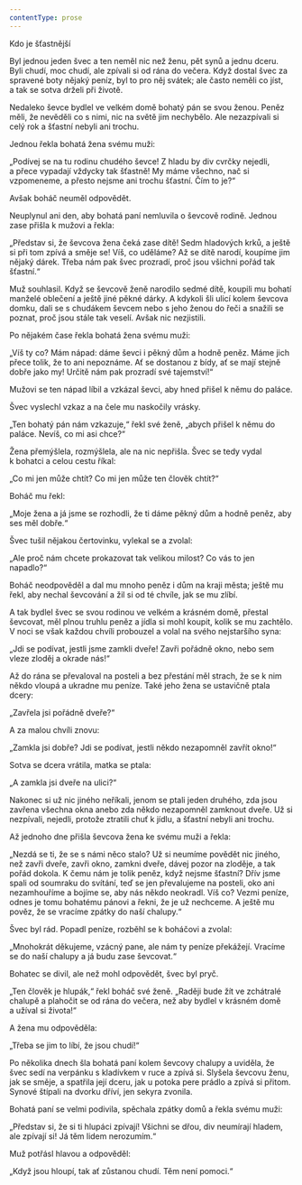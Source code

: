 ```yaml
---
contentType: prose
---
```


Kdo je šťastnější

  

Byl jednou jeden švec a ten neměl nic než ženu, pět synů a jednu dceru. Byli chudí, moc chudí, ale zpívali si od rána do večera. Když dostal švec za spravené boty nějaký peníz, byl to pro něj svátek; ale často neměli co jíst, a tak se sotva drželi při životě.

Nedaleko ševce bydlel ve velkém domě bohatý pán se svou ženou. Peněz měli, že nevěděli co s nimi, nic na světě jim nechybělo. Ale nezazpívali si celý rok a šťastní nebyli ani trochu.

Jednou řekla bohatá žena svému muži:

„Podívej se na tu rodinu chudého ševce! Z hladu by div cvrčky nejedli, a přece vypadají vždycky tak šťastně! My máme všechno, nač si vzpomeneme, a přesto nejsme ani trochu šťastní. Čím to je?“

Avšak boháč neuměl odpovědět.

Neuplynul ani den, aby bohatá paní nemluvila o ševcově rodině. Jednou zase přišla k mužovi a řekla:

„Představ si, že ševcova žena čeká zase dítě! Sedm hladových krků, a ještě si při tom zpívá a směje se! Víš, co uděláme? Až se dítě narodí, koupíme jim nějaký dárek. Třeba nám pak švec prozradí, proč jsou všichni pořád tak šťastní.“

Muž souhlasil. Když se ševcově ženě narodilo sedmé dítě, koupili mu bohatí manželé oblečení a ještě jiné pěkné dárky. A kdykoli šli ulicí kolem ševcova domku, dali se s chudákem ševcem nebo s jeho ženou do řeči a snažili se poznat, proč jsou stále tak veselí. Avšak nic nezjistili.

Po nějakém čase řekla bohatá žena svému muži:

„Víš ty co? Mám nápad: dáme ševci i pěkný dům a hodně peněz. Máme jich přece tolik, že to ani nepoznáme. Ať se dostanou z bídy, ať se mají stejně dobře jako my! Určitě nám pak prozradí své tajemství!“

Mužovi se ten nápad líbil a vzkázal ševci, aby hned přišel k němu do paláce.

Švec vyslechl vzkaz a na čele mu naskočily vrásky.

„Ten bohatý pán nám vzkazuje,“ řekl své ženě, „abych přišel k němu do paláce. Nevíš, co mi asi chce?“

Žena přemýšlela, rozmýšlela, ale na nic nepřišla. Švec se tedy vydal k bohatci a celou cestu říkal:

„Co mi jen může chtít? Co mi jen může ten člověk chtít?“

Boháč mu řekl:

„Moje žena a já jsme se rozhodli, že ti dáme pěkný dům a hodně peněz, aby ses měl dobře.“

Švec tušil nějakou čertovinku, vylekal se a zvolal:

„Ale proč nám chcete prokazovat tak velikou milost? Co vás to jen napadlo?“

Boháč neodpověděl a dal mu mnoho peněz i dům na kraji města; ještě mu řekl, aby nechal ševcování a žil si od té chvíle, jak se mu zlíbí.

A tak bydlel švec se svou rodinou ve velkém a krásném domě, přestal ševcovat, měl plnou truhlu peněz a jídla si mohl koupit, kolik se mu zachtělo. V noci se však každou chvíli probouzel a volal na svého nejstaršího syna:

„Jdi se podívat, jestli jsme zamkli dveře! Zavři pořádně okno, nebo sem vleze zloděj a okrade nás!“

Až do rána se převaloval na posteli a bez přestání měl strach, že se k nim někdo vloupá a ukradne mu peníze. Také jeho žena se ustavičně ptala dcery:

„Zavřela jsi pořádně dveře?“

A za malou chvíli znovu:

„Zamkla jsi dobře? Jdi se podívat, jestli někdo nezapomněl zavřít okno!“

Sotva se dcera vrátila, matka se ptala:

„A zamkla jsi dveře na ulici?“

Nakonec si už nic jiného neříkali, jenom se ptali jeden druhého, zda jsou zavřena všechna okna anebo zda někdo nezapomněl zamknout dveře. Už si nezpívali, nejedli, protože ztratili chuť k jídlu, a šťastní nebyli ani trochu.

Až jednoho dne přišla ševcova žena ke svému muži a řekla:

„Nezdá se ti, že se s námi něco stalo? Už si neumíme povědět nic jiného, než zavři dveře, zavři okno, zamkni dveře, dávej pozor na zloděje, a tak pořád dokola. K čemu nám je tolik peněz, když nejsme šťastní? Dřív jsme spali od soumraku do svítání, teď se jen převalujeme na posteli, oko ani nezamhouříme a bojíme se, aby nás někdo neokradl. Víš co? Vezmi peníze, odnes je tomu bohatému pánovi a řekni, že je už nechceme. A ještě mu pověz, že se vracíme zpátky do naší chalupy.“

Švec byl rád. Popadl peníze, rozběhl se k boháčovi a zvolal:

„Mnohokrát děkujeme, vzácný pane, ale nám ty peníze překážejí. Vracíme se do naší chalupy a já budu zase ševcovat.“

Bohatec se divil, ale než mohl odpovědět, švec byl pryč.

„Ten člověk je hlupák,“ řekl boháč své ženě. „Raději bude žít ve zchátralé chalupě a plahočit se od rána do večera, než aby bydlel v krásném domě a užíval si života!“

A žena mu odpověděla:

„Třeba se jim to líbí, že jsou chudí!“

Po několika dnech šla bohatá paní kolem ševcovy chalupy a uviděla, že švec sedí na verpánku s kladívkem v ruce a zpívá si. Slyšela ševcovu ženu, jak se směje, a spatřila její dceru, jak u potoka pere prádlo a zpívá si přitom. Synové štípali na dvorku dříví, jen sekyra zvonila.

Bohatá paní se velmi podivila, spěchala zpátky domů a řekla své­mu muži:

„Představ si, že si ti hlupáci zpívají! Všichni se dřou, div neumírají hladem, ale zpívají si! Já těm lidem nerozumím.“

Muž potřásl hlavou a odpověděl:

„Když jsou hloupí, tak ať zůstanou chudí. Těm není pomoci.“
